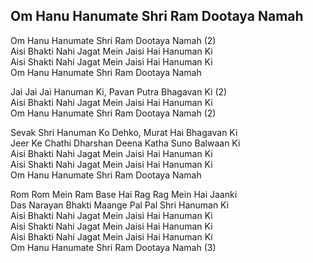 ## Om Hanu Hanumate Shri Ram Dootaya Namah


Om Hanu Hanumate Shri Ram Dootaya Namah (2)  
Aisi Bhakti Nahi Jagat Mein Jaisi Hai Hanuman Ki  
Aisi Shakti Nahi Jagat Mein Jaisi Hai Hanuman Ki  
Om Hanu Hanumate Shri Ram Dootaya Namah

Jai Jai Jai Hanuman Ki, Pavan Putra Bhagavan Ki (2)  
Aisi Bhakti Nahi Jagat Mein Jaisi Hai Hanuman Ki  
Om Hanu Hanumate Shri Ram Dootaya Namah (2)

Sevak Shri Hanuman Ko Dehko, Murat Hai Bhagavan Ki  
Jeer Ke Chathi Dharshan Deena Katha Suno Balwaan Ki  
Aisi Bhakti Nahi Jagat Mein Jaisi Hai Hanuman Ki  
Aisi Shakti Nahi Jagat Mein Jaisi Hai Hanuman Ki  
Om Hanu Hanumate Shri Ram Dootaya Namah

Rom Rom Mein Ram Base Hai Rag Rag Mein Hai Jaanki  
Das Narayan Bhakti Maange Pal Pal Shri Hanuman Ki  
Aisi Bhakti Nahi Jagat Mein Jaisi Hai Hanuman Ki  
Aisi Shakti Nahi Jagat Mein Jaisi Hai Hanuman Ki  
Aisi Bhakti Nahi Jagat Mein Jaisi Hai Hanuman Ki  
Om Hanu Hanumate Shri Ram Dootaya Namah (3)

